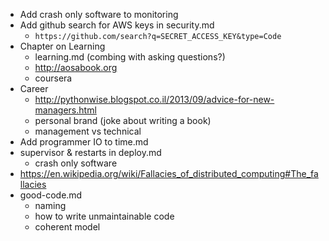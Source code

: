 * Add crash only software to monitoring
* Add github search for AWS keys in security.md
    * `https://github.com/search?q=SECRET_ACCESS_KEY&type=Code`
* Chapter on Learning
    * learning.md (combing with asking questions?)
    * http://aosabook.org
    * coursera
* Career
    * http://pythonwise.blogspot.co.il/2013/09/advice-for-new-managers.html
    * personal brand (joke about writing a book)
    * management vs technical
* Add programmer IO to time.md
* supervisor & restarts in deploy.md
    * crash only software
* https://en.wikipedia.org/wiki/Fallacies_of_distributed_computing#The_fallacies
* good-code.md
    * naming
    * how to write unmaintainable code
    * coherent model
